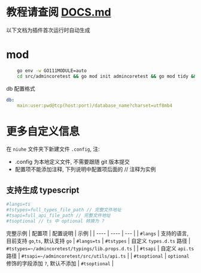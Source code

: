 # 教程请查阅 [DOCS.md](./DOCS.md)
以下文档为插件首次运行时自动生成

# mod
```sh
    go env -w GO111MODULE=auto
    cd src/admincoretest && go mod init admincoretest && go mod tidy && go mod vendor && cd ../../ && make run
```

db 配置格式
```yaml
db:
	main:user:pwd@tcp(host:port)/database_name?charset=utf8mb4
```

# 更多自定义信息
在 `niuhe` 文件夹下新建文件 `.config`, 注: 
- .config 为本地定义文件, 不需要跟随 git 版本提交
- 配置项不能添加注释, 下列说明中配置项后面的 // 注释为实例
## 支持生成 typescript
```sh
#langs=ts
#tstypes=full_types_file_path // 完整文件地址
#tsapi=full_api_file_path // 完整文件地址
#tsoptional // ts 中 optional 转换为 ?
```
完整示例
|  配置项 | 配置说明  | 示例 |
|  ----  | ----  | --- |
| `#langs`  | 支持的语言, 目前支持 `go`,`ts`, 默认支持 `go` | `#langs=ts`
| `#tstypes`  | 自定义 `types.d.ts` 路径 | `#tstypes=~/admincoretest/typings/lib.props.d.ts` |
| `#tsapi` | 自定义 `api.ts` 路径 | `#tsapi=~/admincoretest/src/utils/api.ts` |
| `#tsoptional` | `optional` 修饰的字段添加 `?`, 默认不添加 | `#tsoptional` |
